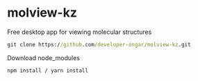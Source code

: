 # molview-kz
Free desktop app for viewing molecular structures

```bat
git clone https://github.com/developer-ongar/molview-kz.git
```


Download node_modules
```bat
npm install / yarn install
```

